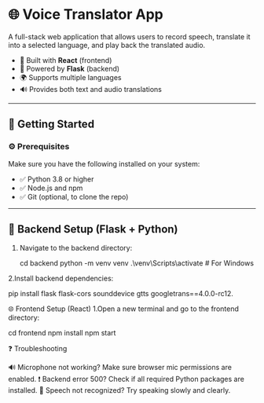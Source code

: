 # 🌐 Voice Translator App

A full-stack web application that allows users to record speech, translate it into a selected language, and play back the translated audio.

- 🎤 Built with **React** (frontend)
- 🐍 Powered by **Flask** (backend)
- 🌍 Supports multiple languages
- 🔊 Provides both text and audio translations

---

## 🚀 Getting Started

### ⚙️ Prerequisites

Make sure you have the following installed on your system:

- ✅ Python 3.8 or higher
- ✅ Node.js and npm
- ✅ Git (optional, to clone the repo)

---

## 🔧 Backend Setup (Flask + Python)

1. Navigate to the backend directory:

   cd backend
   python -m venv venv
.\venv\Scripts\activate     # For Windows

2.Install backend dependencies:

   pip install flask flask-cors sounddevice gtts googletrans==4.0.0-rc12.

🌐 Frontend Setup (React)
1.Open a new terminal and go to the frontend directory:
  
  cd frontend
  npm install
  npm start


❓ Troubleshooting

  🔊 Microphone not working? Make sure browser mic permissions are enabled.
  ❗ Backend error 500? Check if all required Python packages are installed.
  🧠 Speech not recognized? Try speaking slowly and clearly.


